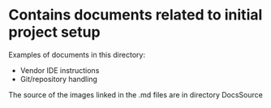 # Contains documents related to initial project setup

Examples of documents in this directory:

* Vendor IDE instructions
* Git/repository handling

The source of the images linked in the .md files are in directory DocsSource
